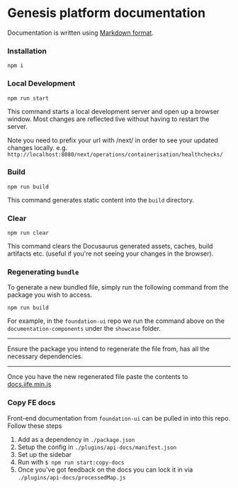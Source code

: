 # Genesis platform documentation

Documentation is written using [Markdown format](markdown-syntax.md).

### Installation

```
npm i
```

### Local Development

```
npm run start
```

This command starts a local development server and open up a browser window. Most changes are reflected live without having to restart the server.

Note you need to prefix your url with /next/ in order to see your updated changes locally. e.g. `http://localhost:8080/next/operations/containerisation/healthchecks/`

### Build

```
npm run build
```

This command generates static content into the `build` directory.

### Clear

```
npm run clear
```

This command clears the Docusaurus generated assets, caches, build artifacts etc. (useful if you're not seeing your changes in the browser).

### Regenerating `bundle`

To generate a new bundled file, simply run the following command from the package you wish to access.

```
npm run build
```

For example, in the `foundation-ui` repo we run the command above on the `documentation-components` under the `showcase` folder.

***
Ensure the package you intend to regenerate the file from, has all the necessary dependencies.
***
Once you have the new regenerated file paste the contents to [docs.iife.min.js]( static/js/docs.iife.min.js)

### Copy FE docs

Front-end documentation from `foundation-ui` can be pulled in into this repo. Follow these steps

1. Add as a dependency in `./package.json`
2. Setup the config in `./plugins/api-docs/manifest.json`
3. Set up the sidebar
4. Run with `$ npm run start:copy-docs`
5. Once you've got feedback on the docs you can lock it in via `./plugins/api-docs/processedMap.js`
